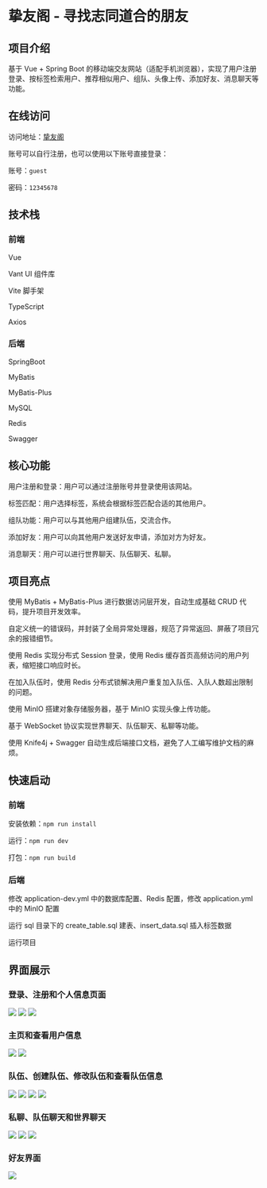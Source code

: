 # 挚友阁 - 寻找志同道合的朋友
## 项目介绍
基于 Vue + Spring Boot 的移动端交友网站（适配手机浏览器），实现了用户注册登录、按标签检索用户、推荐相似用户、组队、头像上传、添加好友、消息聊天等功能。
## 在线访问
访问地址：[挚友阁](http://zhiyouge.top) 

账号可以自行注册，也可以使用以下账号直接登录：

账号：`guest`

密码：`12345678`
## 技术栈
### 前端
Vue

Vant UI 组件库

Vite 脚手架

TypeScript

Axios
### 后端
SpringBoot

MyBatis

MyBatis-Plus

MySQL

Redis

Swagger
## 核心功能
用户注册和登录：用户可以通过注册账号并登录使用该网站。

标签匹配：用户选择标签，系统会根据标签匹配合适的其他用户。

组队功能：用户可以与其他用户组建队伍，交流合作。

添加好友：用户可以向其他用户发送好友申请，添加对方为好友。

消息聊天：用户可以进行世界聊天、队伍聊天、私聊。
## 项目亮点
使用 MyBatis + MyBatis-Plus 进行数据访问层开发，自动生成基础 CRUD 代码，提升项目开发效率。

自定义统一的错误码，并封装了全局异常处理器，规范了异常返回、屏蔽了项目冗余的报错细节。

使用 Redis 实现分布式 Session 登录，使用 Redis 缓存首页高频访问的用户列表，缩短接口响应时长。

在加入队伍时，使用 Redis 分布式锁解决用户重复加入队伍、入队人数超出限制的问题。

使用 MinIO 搭建对象存储服务器，基于 MinIO 实现头像上传功能。

基于 WebSocket 协议实现世界聊天、队伍聊天、私聊等功能。

使用 Knife4j + Swagger 自动生成后端接口文档，避免了人工编写维护文档的麻烦。
## 快速启动
### 前端
安装依赖：`npm run install`

运行：`npm run dev`

打包：`npm run build`
### 后端

修改 application-dev.yml 中的数据库配置、Redis 配置，修改 application.yml 中的 MinIO 配置

运行 sql 目录下的 create_table.sql 建表、insert_data.sql 插入标签数据

运行项目
## 界面展示
### 登录、注册和个人信息页面
<img src="https://github.com/zyf127/partner-match/blob/main/img/1.png" />
<img src="https://github.com/zyf127/partner-match/blob/main/img/2.png" />
<img src="https://github.com/zyf127/partner-match/blob/main/img/3.png" />

### 主页和查看用户信息
<img src="https://github.com/zyf127/partner-match/blob/main/img/4.png" />
<img src="https://github.com/zyf127/partner-match/blob/main/img/5.png" />

### 队伍、创建队伍、修改队伍和查看队伍信息
<img src="https://github.com/zyf127/partner-match/blob/main/img/6.png" />
<img src="https://github.com/zyf127/partner-match/blob/main/img/7.png" />
<img src="https://github.com/zyf127/partner-match/blob/main/img/8.png" />
<img src="https://github.com/zyf127/partner-match/blob/main/img/9.png" />

### 私聊、队伍聊天和世界聊天
<img src="https://github.com/zyf127/partner-match/blob/main/img/10.png" />
<img src="https://github.com/zyf127/partner-match/blob/main/img/11.png" />
<img src="https://github.com/zyf127/partner-match/blob/main/img/12.png" />

### 好友界面
<img src="https://github.com/zyf127/partner-match/blob/main/img/13.png" />
